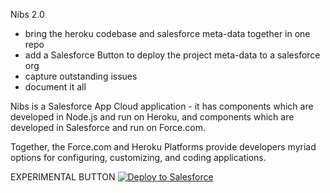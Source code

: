 Nibs 2.0

- bring the heroku codebase and salesforce meta-data together in one repo
- add a Salesforce Button to deploy the project meta-data to a salesforce org
- capture outstanding issues
- document it all

Nibs is a Salesforce App Cloud application - it has components which are
developed in Node.js and run on Heroku, and components which are developed in
Salesforce and run on Force.com.

Together, the Force.com and Heroku Platforms provide developers myriad options
for configuring, customizing, and coding applications.

EXPERIMENTAL BUTTON
<a href="https://githubsfdeploy.herokuapp.com?owner=gordonatheroku&repo=nibs-force">
  <img alt="Deploy to Salesforce"
       src="https://raw.githubusercontent.com/afawcett/githubsfdeploy/master/deploy.png">
</a>

